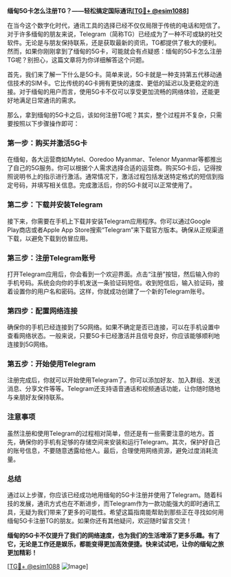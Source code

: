 **缅甸5G卡怎么注册TG？——轻松搞定国际通讯[[TG💪+ @esim1088](https://t.me/s/esim1088)]**

在当今这个数字化时代，通讯工具的选择已经不仅仅局限于传统的电话和短信了。对于许多缅甸的朋友来说，Telegram（简称TG）已经成为了一种不可或缺的社交软件。无论是与朋友保持联系，还是获取最新的资讯，TG都提供了极大的便利。然而，如果你刚刚拿到了缅甸的5G卡，可能就会有点疑惑：缅甸的5G卡怎么注册TG呢？别担心，这篇文章将为你详细解答这个问题。

首先，我们来了解一下什么是5G卡。简单来说，5G卡就是一种支持第五代移动通信技术的SIM卡。它比传统的4G卡拥有更快的速度、更低的延迟以及更稳定的连接。对于缅甸的用户而言，使用5G卡不仅可以享受更加流畅的网络体验，还能更好地满足日常通讯的需求。

那么，拿到缅甸的5G卡之后，该如何注册TG呢？其实，整个过程并不复杂，只需要按照以下步骤操作即可：

### 第一步：购买并激活5G卡

在缅甸，各大运营商如Mytel、Ooredoo Myanmar、Telenor Myanmar等都推出了自己的5G服务。你可以根据个人需求选择合适的运营商。购买5G卡后，记得按照说明书上的指示进行激活。通常情况下，激活过程包括发送特定格式的短信到指定号码，并填写相关信息。完成激活后，你的5G卡就可以正常使用了。

### 第二步：下载并安装Telegram

接下来，你需要在手机上下载并安装Telegram应用程序。你可以通过Google Play商店或者Apple App Store搜索“Telegram”来下载官方版本。确保从正规渠道下载，以避免下载到仿冒应用。

### 第三步：注册Telegram账号

打开Telegram应用后，你会看到一个欢迎界面。点击“注册”按钮，然后输入你的手机号码。系统会向你的手机发送一条验证码短信。收到短信后，输入验证码，接着设置你的用户名和密码。这样，你就成功创建了一个新的Telegram账号。

### 第四步：配置网络连接

确保你的手机已经连接到了5G网络。如果不确定是否已连接，可以在手机设置中查看网络状态。一般来说，只要5G卡已经激活并且信号良好，你应该能够顺利地连接到5G网络。

### 第五步：开始使用Telegram

注册完成后，你就可以开始使用Telegram了。你可以添加好友、加入群组、发送消息、分享文件等等。Telegram还支持语音通话和视频通话功能，让你随时随地与亲朋好友保持联系。

### 注意事项

虽然注册和使用Telegram的过程相对简单，但还是有一些需要注意的地方。首先，确保你的手机有足够的存储空间来安装和运行Telegram。其次，保护好自己的账号信息，不要随意透露给他人。最后，合理使用网络资源，避免过度消耗流量。

### 总结

通过以上步骤，你应该已经成功地用缅甸的5G卡注册并使用了Telegram。随着科技的发展，通讯方式也在不断进步，而Telegram作为一款功能强大的即时通讯工具，无疑为我们带来了更多的可能性。希望这篇指南能帮助到那些正在寻找如何用缅甸5G卡注册TG的朋友。如果你还有其他疑问，欢迎随时留言交流！

**缅甸的5G卡不仅提升了我们的网络速度，也为我们的生活增添了更多乐趣。有了它，无论是工作还是娱乐，都能变得更加高效便捷。快来试试吧，让你的缅甸之旅更加精彩！**

[[TG💪+ @esim1088](https://t.me/s/esim1088) ![Image](https://i.postimg.cc/4NQfJmqS/Snipaste-2025-05-13-00-14-12.png)]